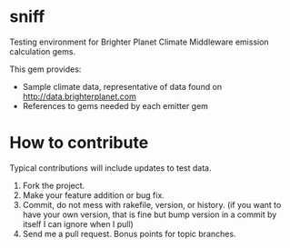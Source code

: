 # sniff
Testing environment for Brighter Planet Climate Middleware emission calculation gems.

This gem provides:
 * Sample climate data, representative of data found on http://data.brighterplanet.com
 * References to gems needed by each emitter gem  

# How to contribute
Typical contributions will include updates to test data.

1. Fork the project.
1. Make your feature addition or bug fix.
1. Commit, do not mess with rakefile, version, or history. (if you want to have your own version, that is fine but bump version in a commit by itself I can ignore when I pull)
1. Send me a pull request. Bonus points for topic branches.
